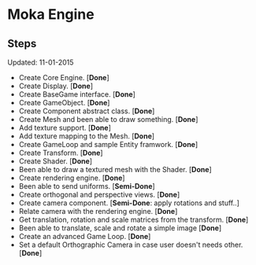 # Moka Engine

## Steps
Updated: 11-01-2015

* Create Core Engine. [**Done**]
* Create Display. [**Done**]
* Create BaseGame interface. [**Done**]
* Create GameObject. [**Done**]
* Create Component abstract class. [**Done**]
* Create Mesh and been able to draw something. [**Done**]
* Add texture support. [**Done**]
* Add texture mapping to the Mesh. [**Done**]
* Create GameLoop and sample Entity framwork. [**Done**]
* Create Transform. [**Done**]
* Create Shader. [**Done**]
* Been able to draw a textured mesh with the Shader. [**Done**]
* Create rendering engine. [**Done**]
* Been able to send uniforms. [**Semi-Done**]
* Create orthogonal and perspective views. [**Done**]
* Create camera component. [**Semi-Done**: apply rotations and stuff..]
* Relate camera with the rendering engine. [**Done**]
* Get translation, rotation and scale matrices from the transform. [**Done**]
* Been able to translate, scale and rotate a simple image [**Done**]
* Create an advanced Game Loop. [**Done**]
* Set a default Orthographic Camera in case user doesn't needs other. [**Done**]